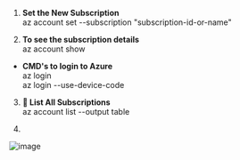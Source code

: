 1) **Set the New Subscription** <br/>
az account set --subscription "subscription-id-or-name" <br/>

2) **To see the subscription details** <br/>
        az account show <br/>

*  **CMD's to login to Azure** <br/>
        az login <br/>
        az login --use-device-code <br/>

3) **🧾 List All Subscriptions** <br/>
        az account list --output table <br/>

4)

 ![image](https://github.com/user-attachments/assets/e718f72b-427c-47ce-942b-2ad987d823cb)

        

